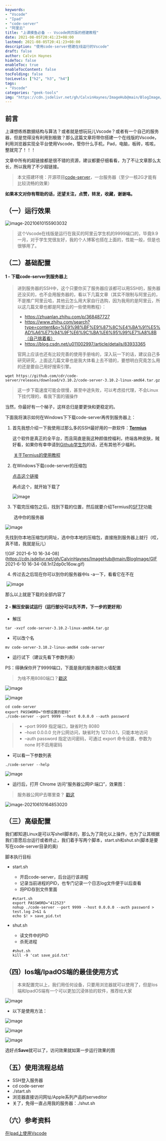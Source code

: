 ```yaml
---
keywords:
- "Vscode"
- "Ipad"
- "code-server"
- "阿里云"
title: "上课摸鱼必备 -- Vscode网页版的搭建教程"
date: 2021-08-05T20:41:23+08:00
lastmod: 2021-08-05T20:41:23+08:00
description: "使用code-server搭建在线运行的Vscode"
draft: false 
author: Calvin Haynes
hideToc: false
enableToc: true
enableTocContent: false
tocFolding: false
tocLevels: ["h2", "h3", "h4"]
tags:
- "Vscode"
categories: "geek-tools"
img: "https://cdn.jsdelivr.net/gh/CalvinHaynes/ImageHub@main/BlogImage/image-20210610155903032.3hg5z4x2jgw0.png"
---
```

## 前言

​		上课想练练数据结构与算法？或者就是想玩玩儿Vscode？或者有一个自己的服务器，但是觉得没有利用到极致？那么这篇文章将带你搭建一个在线版的Vscode，利用浏览器实现全平台使用Vscode，管你什么手机，Pad，电脑，板砖，咳咳，整就完了！！！

​		文章中所有的超链接都是很不错的资源，建议都要仔细看看，为了不让文章那么太长，所以我用了不少超链接。

> 本文搭建环境：开源项目[code-server](https://github.com/cdr/code-server)，一台服务器（至少一核2G才能有比较流畅的效果）

**如果本文对你有帮助的话，还望关注，点赞，转发，收藏，谢谢咯。**

## （一）运行效果

![image-20210610155903032](https://cdn.jsdelivr.net/gh/CalvinHaynes/ImageHub@main/BlogImage/image-20210610155903032.3hg5z4x2jgw0.png)

> 这个Vscode在线版是运行在我买的阿里云学生机的9999端口的，毕竟9.9一月，对于学生党很友好，我的个人博客也搭在上面的，性能一般，但是也很够用了。

## （二）基础配置

#### **1 - 下载code-server到服务器上**

> 进到服务器的SSH中，这个只要你买了服务器应该都可以用SSH的，服务器还没买的，也不会用服务器的，看以下几篇文章（其实不限制与阿里云的，不是推广阿里云哈，其他云怎么用大家自行选购，因为我用的是阿里云，所以这几篇文章也都是阿里云的一些使用教程）：
>
> - https://zhuanlan.zhihu.com/p/368487727
> - https://www.zhihu.com/search?type=content&q=%E9%98%BF%E9%87%8C%E4%BA%91%E5%AD%A6%E7%94%9F%E6%9C%BA%E6%95%99%E7%A8%8B（自己挑着看）
> - https://blog.csdn.net/u011002997/article/details/83933365
>
> 官网上应该也还有比较完善的使用手册啥的，深入玩一下的话，建议自己多研究研究，上面这几篇文章也是我大体看上去不错的，要想明白究竟怎么用的还是要自己用好搜索引擎。

```linux
wget https://github.com/cdr/code-server/releases/download/v3.10.2/code-server-3.10.2-linux-amd64.tar.gz
```

> 这一步下载速度可能会很慢，甚至中途失败，可以考虑挂代理，不会Linux下挂代理的，看我下面的骚操作

当然，你最好有一个梯子，这样总归是要更快和更稳定的。

下面我将演示如何在Windows下下载code-server再传到服务器上：

1. 首先我想介绍一下我使用过那么多的SSH最好用的一款软件：**[Termius](https://www.termius.com/)**

   ​	这个软件是真正的全平台，而且简直是我这种颜值控福利，终端各种皮肤，贼好看，如果你有幸申请到[Github学生包](https://blog.csdn.net/u012195214/article/details/87214085)的话，还有其他不少福利。

   ​	[关于Termius的使用教程](https://www.duangvps.com/archives/417)

2. 在Windows下载code-server的压缩包

   [点击这个链接](https://github.com/cdr/code-server/releases)

   再点这个，就开始下载了

   ![image](https://cdn.jsdelivr.net/gh/CalvinHaynes/ImageHub@main/BlogImage/image.6m7u4m3ya700.png)

3. 下载完压缩包之后，找到下载的位置，然后就要介绍Termius的[SFTP](https://cloud.tencent.com/developer/article/1506251#:~:text=%E4%BB%80%E4%B9%88%E6%98%AFSFTP%EF%BC%9F,SFTP%E6%98%AF%E4%B8%80%E7%A7%8D%E5%AE%89%E5%85%A8%E7%9A%84%E6%96%87%E4%BB%B6%E4%BC%A0%E8%BE%93%E5%8D%8F%E8%AE%AE%EF%BC%8C%E4%B8%80%E7%A7%8D%E9%80%9A%E8%BF%87%E7%BD%91%E7%BB%9C%E4%BC%A0%E8%BE%93%E6%96%87%E4%BB%B6%E7%9A%84%E5%AE%89%E5%85%A8%E6%96%B9%E6%B3%95%EF%BC%9B%E5%AE%83%E7%A1%AE%E4%BF%9D%E4%BD%BF%E7%94%A8%E7%A7%81%E6%9C%89%E5%92%8C%E5%AE%89%E5%85%A8%E7%9A%84%E6%95%B0%E6%8D%AE%E6%B5%81%E6%9D%A5%E5%AE%89%E5%85%A8%E5%9C%B0%E4%BC%A0%E8%BE%93%E6%95%B0%E6%8D%AE%E3%80%82%20SFTP%E8%A6%81%E6%B1%82%E5%AE%A2%E6%88%B7%E7%AB%AF%E7%94%A8%E6%88%B7%E5%BF%85%E9%A1%BB%E7%94%B1%E6%9C%8D%E5%8A%A1%E5%99%A8%E8%BF%9B%E8%A1%8C%E8%BA%AB%E4%BB%BD%E9%AA%8C%E8%AF%81%EF%BC%8C%E5%B9%B6%E4%B8%94%E6%95%B0%E6%8D%AE%E4%BC%A0%E8%BE%93%E5%BF%85%E9%A1%BB%E9%80%9A%E8%BF%87%E5%AE%89%E5%85%A8%E9%80%9A%E9%81%93%EF%BC%88SSH%EF%BC%89%E8%BF%9B%E8%A1%8C%EF%BC%8C%E5%8D%B3%E4%B8%8D%E4%BC%A0%E8%BE%93%E6%98%8E%E6%96%87%E5%AF%86%E7%A0%81%E6%88%96%E6%96%87%E4%BB%B6%E6%95%B0%E6%8D%AE%E3%80%82)功能

   ​	选中你的服务器

![image](https://cdn.jsdelivr.net/gh/CalvinHaynes/ImageHub@main/BlogImage/image.6fubf7xwqu80.png)

​		先找到你本地压缩包的网址，选中你本地的压缩包，直接拖到服务器上就行（哎，真不错，我就是玩儿）

![GIF 2021-6-10 16-34-08](https://cdn.jsdelivr.net/gh/CalvinHaynes/ImageHub@main/BlogImage/GIF 2021-6-10 16-34-08.1n12dp0c16ow.gif)

4. 传过去之后现在你可以到你的服务器中ls -a一下，看看它在不在

​	![image](https://cdn.jsdelivr.net/gh/CalvinHaynes/ImageHub@main/BlogImage/image.2e00phmhdyck.png)

那么以上就是下载的全部内容了

#### 2 - 解压安装试运行（运行部分可以先不弄，下一步的更好用）

- 解压

```linux
tar -xvzf code-server-3.10.2-linux-amd64.tar.gz
```

- 可以改个名

```linux
mv code-server-3.10.2-linux-amd64 code-server
```

- 运行试下（建议先看下参数列表）

PS：得确保你开了9999端口，下面是我的服务器防火墙配置

> 为啥不用8080端口？[戳这](https://baike.baidu.com/item/8080%E7%AB%AF%E5%8F%A3#:~:text=8080%E7%AB%AF%E5%8F%A3%E6%98%AF%E8%A2%AB%E7%94%A8%E4%BA%8EWWW%E4%BB%A3%E7%90%86%E6%9C%8D%E5%8A%A1%E7%9A%84%EF%BC%8C%E5%8F%AF%E4%BB%A5%E5%AE%9E%E7%8E%B0%E7%BD%91%E9%A1%B5%E6%B5%8F%E8%A7%88%EF%BC%8C%E7%BB%8F%E5%B8%B8%E5%9C%A8%E8%AE%BF%E9%97%AE%E6%9F%90%E4%B8%AA%E7%BD%91%E7%AB%99%E6%88%96%E4%BD%BF%E7%94%A8%20%E4%BB%A3%E7%90%86%E6%9C%8D%E5%8A%A1%E5%99%A8%20%E7%9A%84%E6%97%B6%E5%80%99%EF%BC%8C%E4%BC%9A%E5%8A%A0%E4%B8%8A%E2%80%9C%3A8080%E2%80%9D%20%E7%AB%AF%E5%8F%A3%E5%8F%B7,%E3%80%82%20%E5%8F%A6%E5%A4%96Apache%20Tomcat%20web%20server%E5%AE%89%E8%A3%85%E5%90%8E%EF%BC%8C%E9%BB%98%E8%AE%A4%E7%9A%84%E6%9C%8D%E5%8A%A1%E7%AB%AF%E5%8F%A3%E5%B0%B1%E6%98%AF8080%E3%80%82)

![image](https://cdn.jsdelivr.net/gh/CalvinHaynes/ImageHub@main/BlogImage/image.174au3x9jk80.png)

![image](https://cdn.jsdelivr.net/gh/CalvinHaynes/ImageHub@main/BlogImage/image.7jcmo9u92lw0.png)

```linux
cd code-server
export PASSWORD="你想设置的密码"
./code-server --port 9999 --host 0.0.0.0 --auth password
```

> - –port 9999 指定端口，缺省时为 8080
> - –host 0.0.0.0 允许公网访问，缺省时为 127.0.0.1，只能本地访问
> - –auth password 指定访问密码，可通过 export 命令设置，参数为 none 时不启用密码

- 可以看一下参数列表

```linux
./code-server --help
```

![image](https://cdn.jsdelivr.net/gh/CalvinHaynes/ImageHub@main/BlogImage/image.277j7h3h4x8g.png)

- 运行后，打开 Chrome 访问“服务器公网IP:端口”，效果图：

> 服务器公网IP去哪里查？  [戳这](https://blog.csdn.net/weixin_44226789/article/details/106396968)

![image-20210610164853020](https://cdn.jsdelivr.net/gh/CalvinHaynes/ImageHub@main/BlogImage/image-20210610164853020.4s0pnj2dndo0.png)



## （三）高级配置

​		我们都知道Linux是可以写shell脚本的，那么为了简化以上操作，也为了让其根据我们意愿后台运行或者终止，我们着手写两个脚本，start.sh和shut.sh(脚本是要写在code-server目录的奥)

脚本执行目标

- start.sh

  - 开启code-server，后台运行该进程
  - 记录当前进程的PID，也专门记录一个日志log文件便于以后查看
  - 将PID存到文件里面

  ```
  #start.sh
  export PASSWORD="412523"
  nohup ./code-server --port 9999 --host 0.0.0.0 --auth password > test.log 2>&1 &
  echo $! > save_pid.txt
  ```

- shut.sh

  - 读文件中的PID
  - 杀死进程

  ```
  #shut.sh
  kill -9 'cat save_pid.txt'
  ```


## （四）Ios端/IpadOS端的最佳使用方式

> 本来配置完以上，我们用任何设备，只要用浏览器就可以使用了，但是Ios端和IpadOS端有一个可以更加沉浸体验的软件，推荐给大家

![image](https://cdn.jsdelivr.net/gh/CalvinHaynes/ImageHub@main/BlogImage/image.41hexmd78n80.png)

- 以下是使用方法：

![image](https://cdn.jsdelivr.net/gh/CalvinHaynes/ImageHub@main/BlogImage/image.yi50np44r80.png)

![image](https://cdn.jsdelivr.net/gh/CalvinHaynes/ImageHub@main/BlogImage/image.jwjdy8ewin4.png)

![image](https://cdn.jsdelivr.net/gh/CalvinHaynes/ImageHub@main/BlogImage/image.1as8qmxwh0g0.png)

选好点**Save**就可以了，访问效果就如第一步运行效果的图

## （五）使用流程总结

- SSH登入服务器
- cd code-server
- ./start.sh
- 浏览器直接访问网址/Apple系列产品的serveditor
- 关了，免得一直占用我的服务器：./shut.sh

## （六）参考资料

[在Ipad上使用Vscode](https://blog.csdn.net/liteng607/article/details/106601569?ops_request_misc=%257B%2522request%255Fid%2522%253A%2522161529894516780269818215%2522%252C%2522scm%2522%253A%252220140713.130102334..%2522%257D&request_id=161529894516780269818215&biz_id=0&utm_medium=distribute.pc_search_result.none-task-blog-2~all~sobaiduend~default-1-106601569.first_rank_v2_pc_rank_v29&utm_term=ipad+Vscode)


